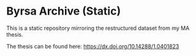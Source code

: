 # Byrsa Archive (Static)
 This is a static repository mirroring the restructured dataset from my MA thesis.
 
 The thesis can be found here: https://dx.doi.org/10.14288/1.0401823
